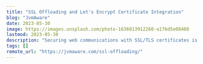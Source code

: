 ```yaml
---
title: "SSL Offloading and Let's Encrypt Certificate Integration"
blog: "JvmAware"
date: 2023-05-30
image: https://images.unsplash.com/photo-1636013912260-a176d5e08408
lastmod: 2023-05-30
description: "Securing web communications with SSL/TLS certificates is crucial for protecting sensitive data. But depending on the inbound traffic volume,..."
tags: []
remote_url: "https://jvmaware.com/ssl-offloading/"
---
```

